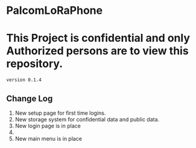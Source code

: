 # PalcomLoRaPhone
<h1><b>This Project is confidential and only Authorized persons are to view this repository.</b></h1>
<code>version 0.1.4</code>

<h2>Change Log</h2>
<ol>
<li>New setup page for first time logins.</li>
<li>New storage system for confidential data and public data.</li>
<li>New login page is in place<li>
<li>New main menu is in place</li>
<ol>
